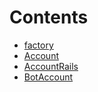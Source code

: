

# Contents
- [factory](/src/cores/account/factory)
- [Account](Account.sol/abstract.Account.md)
- [AccountRails](AccountRails.sol/abstract.AccountRails.md)
- [BotAccount](BotAccount.sol/contract.BotAccount.md)
